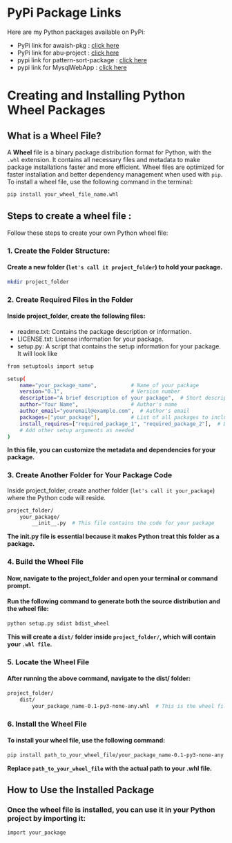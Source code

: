 # PyPi Package Links
Here are my Python packages available on PyPi:
- PyPi link for awaish-pkg : [click here](https://pypi.org/project/awaish-pkg/)
- PyPi link for abu-project : [click here](https://pypi.org/project/abu-project/)
- pypi link for pattern-sort-package : [click here](https://pypi.org/project/pattern-sort-package/)
- pypi link for MysqlWebApp : [click here](https://pypi.org/project/MysqlWebApp/)

# Creating and Installing Python Wheel Packages

## **What is a Wheel File?**

A **Wheel** file is a binary package distribution format for Python, with the `.whl` extension. It contains all necessary files and metadata to make package installations faster and more efficient. Wheel files are optimized for faster installation and better dependency management when used with `pip`.
To install a wheel file, use the following command in the terminal:

```bash
pip install your_wheel_file_name.whl
```

## Steps to create a wheel file :

Follow these steps to create your own Python wheel file:

### **1. Create the Folder Structure:**
#### Create a new folder (`let's call it project_folder`) to hold your package.
```bash
mkdir project_folder
```

### **2. Create Required Files in the Folder**
#### Inside project_folder, create the following files:

- readme.txt: Contains the package description or information.
- LICENSE.txt: License information for your package.
- setup.py: A script that contains the setup information for your package. It will look like
```bash
from setuptools import setup

setup(
    name="your_package_name",           # Name of your package
    version="0.1",                      # Version number
    description="A brief description of your package",  # Short description
    author="Your Name",                 # Author's name
    author_email="youremail@example.com",  # Author's email
    packages=["your_package"],          # List of all packages to include
    install_requires=["required_package_1", "required_package_2"],  # Dependencies
    # Add other setup arguments as needed
)
```
**In this file, you can customize the metadata and dependencies for your package.**

### **3. Create Another Folder for Your Package Code**
Inside project_folder, create another folder (`let's call it your_package`) where the Python code will reside.
```bash
project_folder/
    your_package/
        __init__.py  # This file contains the code for your package
```
**The __init__.py file is essential because it makes Python treat this folder as a package.**

### **4. Build the Wheel File**
#### Now, navigate to the project_folder and open your terminal or command prompt.
#### Run the following command to generate both the source distribution and the wheel file:
```bash
python setup.py sdist bdist_wheel
```
**This will create a `dist/` folder inside `project_folder/`, which will contain your `.whl file`.**

### **5. Locate the Wheel File**
#### After running the above command, navigate to the dist/ folder:
```bash
project_folder/
    dist/
        your_package_name-0.1-py3-none-any.whl  # This is the wheel file
```

### **6. Install the Wheel File**
#### To install your wheel file, use the following command:
```bash
pip install path_to_your_wheel_file/your_package_name-0.1-py3-none-any.whl
```
**Replace `path_to_your_wheel_file` with the actual path to your .whl file.**

## **How to Use the Installed Package**
### Once the wheel file is installed, you can use it in your Python project by importing it:
```bash
import your_package
```

